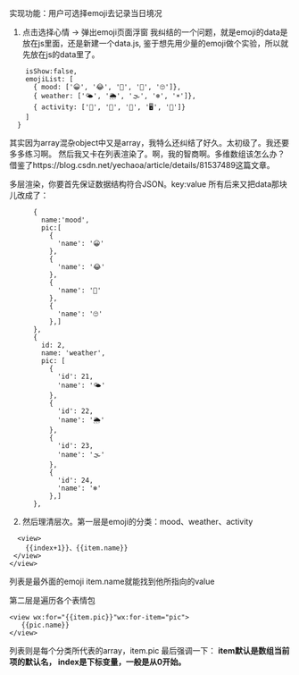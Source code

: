 实现功能：用户可选择emoji去记录当日境况

1. 点击选择心情 -> 弹出emoji页面浮窗
我纠结的一个问题，就是emoji的data是放在js里面，还是新建一个data.js, 鉴于想先用少量的emoji做个实验，所以就先放在js的data里了。

```data:{
    isShow:false,
    emojiList: [
      { mood: ['😀', '😂', '🤣', '🤔', '🙄']},
      { weather: ['🌤', '🌦', '🌫', '❄️', '☀️']},
      { activity: ['🍱', '🏸', '🚗', '🖥', '🛁']}
    ]
  }
```

其实因为array混杂object中又是array，我特么还纠结了好久。太初级了。我还要多多练习啊。
然后我又卡在列表渲染了。啊，我的智商啊。多维数组该怎么办？借鉴了https://blog.csdn.net/yechaoa/article/details/81537489这篇文章。

多层渲染，你要首先保证数据结构符合JSON。key:value
所有后来又把data那块儿改成了：

```emoji: [
      { 
        name:'mood',
        pic:[
          {
            'name': '😀'
          },
          {
            'name': '😂'
          },
          {
            'name': '🤣'
          },
          {
            'name': '🙄'
          },]
      },
      {
        id: 2,
        name: 'weather',
        pic: [
          {
            'id': 21,
            'name': '🌤'
          },
          {
            'id': 22,
            'name': '🌦'
          },
          {
            'id': 23,
            'name': '🌫'
          },
          {
            'id': 24,
            'name': '❄️'
          },]
      },
```

2. 然后理清层次。第一层是emoji的分类：mood、weather、activity
```<view wx:for="{{emoji}}">
  <view>
    {{index+1}}、{{item.name}}
 </view>
</view>
```
列表是最外面的emoji
item.name就能找到他所指向的value

第二层是遍历各个表情包
```
<view wx:for="{{item.pic}}"wx:for-item="pic">
   {{pic.name}}
</view>

```
列表则是每个分类所代表的array，item.pic
最后强调一下：
**item默认是数组当前项的默认名，
index是下标变量，一般是从0开始。**
